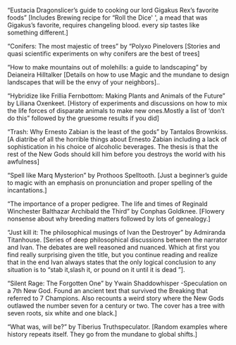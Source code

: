 “Eustacia Dragonslicer’s guide to cooking our lord Gigakus Rex’s favorite foods” [Includes Brewing recipe for “Roll the Dice' ', a mead that was Gigakus’s favorite, requires changeling blood. every sip tastes like something different.]

“Conifers: The most majestic of trees” by “Polyxo Pinelovers [Stories and quasi scientific experiments on why conifers are the best of trees]

“How to make mountains out of molehills: a guide to landscaping” by Deianeira Hilltalker [Details on how to use Magic and the mundane to design landscapes that will be the envy of your neighbors]..

“Hybridize like Frillia Fernbottom: Making Plants and Animals of the Future” by Liliana Oxenkeet. [History of experiments and discussions on how to mix the life forces of disparate animals to make new ones.Mostly a list of ‘don’t do this” followed by the gruesome results if you did]

“Trash: Why Ernesto Zabian is the least of the gods” by Tantalos Brownkiss. [A diatribe of all the horrible things about Ernesto Zabian including a lack of sophistication in his choice of alcoholic beverages. The thesis is that the rest of the New Gods should kill him before you destroys the world with his awfulness]

“Spell like Marq Mysterion” by Prothoos Spelltooth. [Just a beginner’s guide to magic with an emphasis on pronunciation and proper spelling of the incantations.]

“The importance of a proper pedigree. The life and times of Reginald Winchester Balthazar Archibald the Third” by Conphas Goldknee. [Flowery nonsense about why breeding matters followed by lots of genealogy.]

“Just kill it: The philosophical musings of Ivan the Destroyer” by Admiranda Titanhouse. [Series of deep philosophical discussions between the narrator and Ivan. The debates are well reasoned and nuanced. Which at first you find really surprising given the title, but you continue reading and realize that in the end Ivan always states that the only logical conclusion to any situation is to “stab it,slash it, or pound on it until it is dead ”].

“Silent Rage: The Forgotten One” by Ywain Shaddowhisper -Speculation on a 7th New God. Found an ancient text that survived the Breaking that referred to 7 Champions. Also recounts a weird story where the New Gods outlawed the number seven for a century or two. The cover has a tree with seven roots, six white and one black.]

“What was, will be?” by Tiberius Truthspeculator. [Random examples where history repeats itself. They go from the mundane to global shifts.]